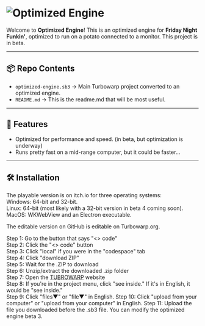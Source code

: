 # ![Optimized Engine](https://cdn.revoltusercontent.com/attachments/PXkDh0Mw6BaEeVj9PzaerWiQEIP9VKaBzjW7OpHYKr)


Welcome to **Optimized Engine**!
This is an optimized engine for **Friday Night Funkin'**, optimized to run on a potato connected to a monitor. This project is in beta.

---

## 📦 Repo Contents

- `optimized-engine.sb3` → Main Turbowarp project converted to an optimized engine.
- `README.md` → This is the readme.md that will be most useful.
---

## 🚀 Features
- Optimized for performance and speed. (in beta, but optimization is underway) <br>
- Runs pretty fast on a mid-range computer, but it could be faster...

---

## 🛠 Installation
The playable version is on itch.io for three operating systems: <br>
Windows: 64-bit and 32-bit. <br>
Linux: 64-bit (most likely with a 32-bit version in beta 4 coming soon). <br>
MacOS: WKWebView and an Electron executable.

The editable version on GitHub is editable on Turbowarp.org.

Step 1: Go to the button that says "<> code" <br>
Step 2: Click the "<> code" button <br>
Step 3: Click "local" if you were in the "codespace" tab <br>
Step 4: Click "download ZIP" <br>
Step 5: Wait for the .ZIP to download <br>
Step 6: Unzip/extract the downloaded .zip folder <br>
Step 7: Open the [TUBROWARP](https://turbowarp.org) website <br>
Step 8: If you're in the project menu, click "see inside." If it's in English, it would be "see inside." <br>
Step 9: Click "files▼" or "file▼" in English.
Step 10: Click "upload from your computer" or "upload from your computer" in English.
Step 11: Upload the file you downloaded before the .sb3 file. You can modify the optimized engine beta 3.
